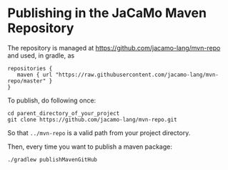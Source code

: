 # Publishing in the JaCaMo Maven Repository

The repository is managed at https://github.com/jacamo-lang/mvn-repo and used, in gradle, as

    repositories {
       maven { url "https://raw.githubusercontent.com/jacamo-lang/mvn-repo/master" }
    }

To publish, do following once:

    cd parent_directory_of_your_project
    git clone https://github.com/jacamo-lang/mvn-repo.git

So that `../mvn-repo` is a valid path from your project directory.

Then, every time you want to publish a maven package:

    ./gradlew publishMavenGitHub